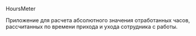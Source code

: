 HoursMeter

Приложение для расчета абсолютного значения отработанных часов, рассчитанных по времени прихода и ухода сотрудника с работы.